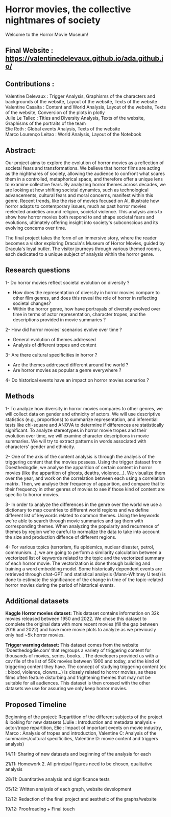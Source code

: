 # Horror movies, the collective nightmares of society 

Welcome to the Horror Movie Museum!


## Final Website : https://valentinedelevaux.github.io/ada.github.io/

## Contributions :
Valentine Delevaux : Trigger Analysis, Graphisms of the characters and backgrounds of the website, Layout of the website, Texts of the website   
Valentine Casalta : Content and World Analysis, Layout of the website, Texts of the website, Conversion of the plots in plotly  
Julie Le Tallec : Titles and Diversity Analysis, Texts of the website, Graphisms of the portraits of the team  
Elie Roth : Global events Analysis, Texts of the website  
Marco Lourenço Leitao : World Analysis, Layout of the Notebook  

## Abstract: 
Our project aims to explore the evolution of  horror movies as a reflection of societal fears and transformations. We believe that horror films are acting as the nightmares of society, allowing the audience to confront what scares them in a controlled, metaphorical space, and therefore offer a unique lens to examine collective fears. 
By analyzing horror themes across decades, we are looking at how shifting societal dynamics, such as technological advancements, cultural fears and moral concerns, manifest within this genre. Recent trends, like the rise of movies focused on AI, illustrate how horror adapts to contemporary issues, much as past horror movies reelected anxieties around religion, societal violence. 
This analysis aims to show how horror movies both respond to and shape societal fears and evolutions, ultimately offering insight into society's subconscious and its evolving concerns over time. 

The final project takes the form of an immersive story, where the reader becomes a visitor exploring Dracula's Museum of Horror Movies, guided by Dracula's loyal butler. The visitor journeys through various themed rooms, each dedicated to a unique subject of analysis within the horror genre.


## Research questions 
1- Do horror movies reflect societal evolution on diversity ? 
- How does the representation of diversity in horror movies compare to other film genres, and does this reveal the role of horror in reflecting societal changes?
- Within the horror genre, how have portrayals of diversity evolved over time in terms of actor representation, character tropes, and the descriptions provided in movie summaries ?

2- How did horror movies' scenarios evolve over time ? 
- General evolution of themes addressed 
- Analysis of different tropes and content 

3- Are there cultural specificities in horror ? 
- Are the themes addressed different around the world ? 
- Are horror movies as popular a genre everywhere ? 

4- Do historical events have an impact on horror movies scenarios ? 

## Methods 
1- To analyze how diversity in horror movies compares to other genres, we will collect data on gender and ethnicity of actors. We will use descriptive statistics (e.g., proportions) to summarize representation, and inferential tests like chi-square and ANOVA to determine if differences are statistically significant.
To analyze stereotypes in horror movie tropes and their evolution over time, we will examine character descriptions in movie summaries. We will try to extract patterns in words associated with characters' gender and ethnicity.

2- One of the axis of the content analysis is through the analysis of the triggering content that the movies possess. Using the trigger dataset from Doesthedogdie, we analyse the apparition of certain content in horror movies (like the apparition of ghosts, deaths, violence...). We visualize them over the year, and work on the correlation between each using a correlation matrix. Then, we analyse their frequency of apparition, and compare that to their frequency in other genres of movies to see if those kind of content are specific to horror movies.

3- In order to analyze the differences in the genre over the world we use a dictionary to map countries to different world regions and we define different list of keywords related to common themes. Using the keywords we're able to search through movie summaries and tag them with corresponding themes. 
When analyzing the popularity and recurrence of themes by region we're careful to normalize the data to take into account the size and production diffence of different regions.

4- For various topics (terrorism, flu epidemics, nuclear disaster, petrol, communism…), we are going to perform a similarity calculation between a vectorized list of keywords related to the topic and the vectorized summary of each horror movie. The vectorization is done through building and training a word embedding model. Some historically dependent events are retrieved through chat-GPT and statistical analysis (Mann-Whitney U test) is done to estimate the significance of the change in time of the topic-related horror movies during the period of historical events.

## Additional datasets
**Kaggle Horror movies dataset:**
This dataset contains information on 32k movies released between 1950 and 2022. We chose this dataset to complete the original data with more recent movies (fill the gap between 2016 and 2022) and have more movie plots to analyze as we previously only had ~5k horror movies. 

**Trigger warning dataset:**
This dataset comes from the website ‘Doesthedogdie.com’ that regroups a variety of triggering content for thousands of movies, series, books… The developers provided us with a csv file of the list of 50k movies between 1900 and today, and the kind of triggering content they have. 
The concept of studying triggering content (ex : blood, violence, clowns…) is closely related to horror movies, as these films often feature disturbing and frightening themes that may not be suitable for all audiences.
This dataset is then crossed with the other datasets we use for assuring we only keep horror movies.

## Proposed Timeline 
Beginning of the project: Repartition of the different subjects of the project & looking for new datasets (Julie : Introduction and metadata analysis + actor/trope repartition, Elie : Impact of important events on movie industry, Marco : Analysis of tropes and introduction, Valentine C: Analysis of the summaries/cultural specificities, Valentine D: movie content and triggers analysis)

14/11: Sharing of new datasets and beginning of the analysis for each 

21/11: Homework 2. All principal figures need to be chosen, qualitative analysis

28/11: Quantitative analysis and significance tests

05/12: Written analysis of each graph, website development

12/12: Redaction of the final project and aesthetic of the graphs/website

19/12: Proofreading + Final touch
